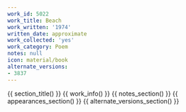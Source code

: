 ```yaml
---
work_id: 5022
work_title: Beach
work_written: '1974'
written_date: approximate
work_collected: 'yes'
work_category: Poem
notes: null
icon: material/book
alternate_versions:
- 3837
---
```


{{ section_title() }}
{{ work_info() }}
{{ notes_section() }}
{{ appearances_section() }}
{{ alternate_versions_section() }}
